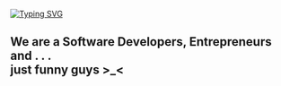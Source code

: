 [![Typing SVG](https://readme-typing-svg.herokuapp.com?font=Press+Start+2P&color=%23010003&width=700&height=40&lines=Welcome%2C+We+are+TOPIK+Exchange)](https://git.io/typing-svg)

## We are a Software Developers, Entrepreneurs and . . . </br> just funny guys >_<

<!--

**Here are some ideas to get you started:**

🙋‍♀️ A short introduction - what is your organization all about?
🌈 Contribution guidelines - how can the community get involved?
👩‍💻 Useful resources - where can the community find your docs? Is there anything else the community should know?
🍿 Fun facts - what does your team eat for breakfast?
🧙 Remember, you can do mighty things with the power of [Markdown](https://docs.github.com/github/writing-on-github/getting-started-with-writing-and-formatting-on-github/basic-writing-and-formatting-syntax)
-->
